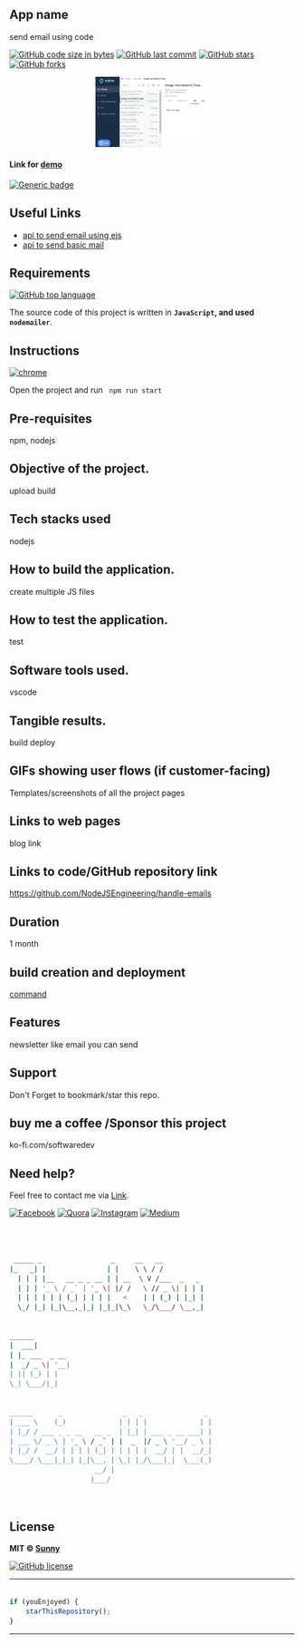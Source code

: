 ## App name
send email using code

[![GitHub code size in bytes](https://img.shields.io/github/languages/code-size/NodeJSEngineering/handle-emails?logo=github&style=social)](https://github.com/NodeJSEngineering/) [![GitHub last commit](https://img.shields.io/github/last-commit/NodeJSEngineering/handle-emails?style=social&logo=git)](https://github.com/NodeJSEngineering/) [![GitHub stars](https://img.shields.io/github/stars/NodeJSEngineering/handle-emails?style=social)](https://github.com/NodeJSEngineering/handle-emails/stargazers) [![GitHub forks](https://img.shields.io/github/forks/NodeJSEngineering/handle-emails?style=social&logo=git)](https://github.com/NodeJSEngineering/handle-emails/network)

<p align="center">
<a href="#">
<img src="public/Capture.PNG" width="200px" alt="nodemailer"/>
</a>
</p>

#### Link for [demo](#) 
[![Generic badge](https://img.shields.io/badge/view-demo-orange)](#)

## Useful Links

- [api to send email using ejs](http://localhost:3000/send-newsletter-on-email)
- [api to send basic mail](http://localhost:3000/send-simple-mail)


## Requirements

[![GitHub top language](https://img.shields.io/github/languages/top/NodeJSEngineering/handle-emails?logo=html&style=social)](https://github.com/NodeJSEngineering/)

The source code of this project is written in **`JavaScript`, and used `nodemailer`**. 

## Instructions

[![chrome](https://img.shields.io/badge/Open-project-lightgrey.svg?logo=google-chrome&style=popout&logoColor=red)](#)

Open the project and run ` npm run start`

## Pre-requisites
npm, nodejs
## Objective of the project.
upload build
## Tech stacks used
nodejs
## How to build the application.
create multiple JS files
## How to test the application.
test
## Software tools used.
vscode
## Tangible results.
build deploy
## GIFs showing user flows (if customer-facing)
Templates/screenshots of all the project pages

## Links to web pages
blog link
## Links to code/GitHub repository link
https://github.com/NodeJSEngineering/handle-emails
## Duration
1 month
## build creation and deployment
[command](https://dashboard.heroku.com/apps/testnodeappnew)
## Features
newsletter like email you can send

## Support
Don't Forget to bookmark/star this repo.

## buy me a coffee /Sponsor this project
ko-fi.com/softwaredev

## Need help?

Feel free to contact me via [Link](https://bio.link/angulardev).

[![Facebook](https://img.shields.io/badge/Facebook-add-blue.svg?logo=facebook&logoColor=white)](https://www.facebook.com/learnangular2plus/) [![Quora](https://img.shields.io/badge/Quora-ask-red.svg?logo=quora)](https://www.quora.com/profile/Sunny-Gupta-208) [![Instagram](https://img.shields.io/badge/Instagram-follow-purple.svg?logo=instagram&logoColor=white)](https://www.instagram.com/angular_development/) [![Medium](https://img.shields.io/badge/Medium-follow-black.svg?logo=medium&logoColor=white)](https://eraoftech.medium.com/ )


```bash



 _____ _                 _     __   __            
|_   _| |               | |    \ \ / /            
  | | | |__   __ _ _ __ | | __  \ V /___  _   _   
  | | | '_ \ / _` | '_ \| |/ /   \ // _ \| | | |  
  | | | | | | (_| | | | |   <    | | (_) | |_| |  
  \_/ |_| |_|\__,_|_| |_|_|\_\   \_/\___/ \__,_|  
                                                  
                                                  
______                                            
|  ___|                                           
| |_ ___  _ __                                    
|  _/ _ \| '__|                                   
| || (_) | |                                      
\_| \___/|_|                                      
                                                  
                                                  
______      _               _   _               _ 
| ___ \    (_)             | | | |             | |
| |_/ / ___ _ _ __   __ _  | |_| | ___ _ __ ___| |
| ___ \/ _ \ | '_ \ / _` | |  _  |/ _ \ '__/ _ \ |
| |_/ /  __/ | | | | (_| | | | | |  __/ | |  __/_|
\____/ \___|_|_| |_|\__, | \_| |_/\___|_|  \___(_)
                     __/ |                        
                    |___/                         

 


```

## License

**MIT &copy; [Sunny](https://github.com/NodeJSEngineering/handle-emails/blob/master/LICENSE)**

[![GitHub license](https://img.shields.io/github/license/NodeJSEngineering/handle-emails?style=social&logo=github)](https://github.com/NodeJSEngineering/handle-emails/blob/master/LICENSE)

---------

```javascript

if (youEnjoyed) {
    starThisRepository();
}

```

-----------


